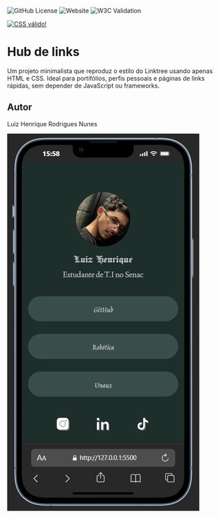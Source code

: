 ![GitHub License](https://img.shields.io/github/license/luizrnunes/linktree?style=for-the-badge)
![Website](https://img.shields.io/website?url=https%3A%2F%2Fluizrnunes.github.io%2Flinktree%2F&style=for-the-badge)
![W3C Validation](https://img.shields.io/w3c-validation/html?targetUrl=https%3A%2F%2Fluizrnunes.github.io%2Flinktree%2F&style=for-the-badge)

<p>
    <a href="https://jigsaw.w3.org/css-validator/check/referer">
        <img style="border:0;width:88px;height:31px"
            src="https://jigsaw.w3.org/css-validator/images/vcss-blue"
            alt="CSS válido!" />
    </a>
</p>

# Hub de links
Um projeto minimalista que reproduz o estilo do Linktree usando apenas HTML e CSS. Ideal para portifólios, perfis pessoais e páginas de links rápidas, sem depender de JavaScript ou frameworks.
## Autor
Luiz Henrique Rodrigues Nunes




![](img/printTela.png)
